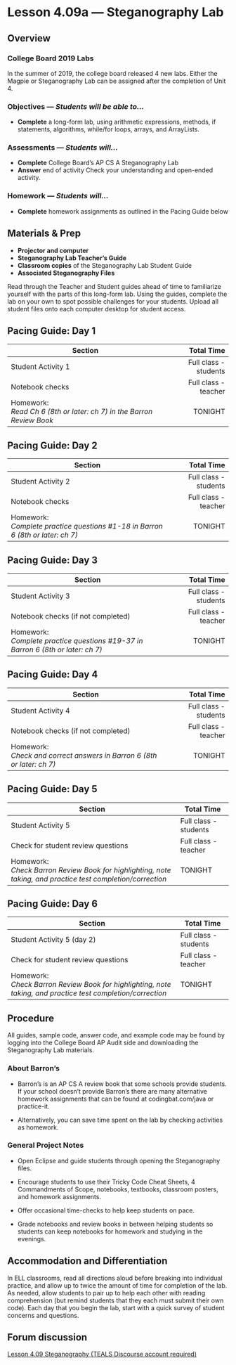 Lesson 4.09a — Steganography Lab
====================================================================================================

Overview
--------
### College Board 2019 Labs
In the summer of 2019, the college board released 4 new labs.  Either the Magpie or Steganography Lab can be assigned after the completion of Unit 4.

### Objectives — _Students will be able to…_
- **Complete** a long-form lab, using arithmetic expressions, methods, if statements, algorithms, while/for loops, arrays, and ArrayLists.

### Assessments — _Students will…_
- **Complete** College Board’s AP CS A Steganography Lab
- **Answer**  end of activity Check your understanding and open-ended activity.

### Homework — _Students will…_
- **Complete** homework assignments as outlined in the Pacing Guide below


Materials & Prep
----------------
- **Projector and computer**
- **Steganography Lab Teacher’s Guide**
- **Classroom copies** of the Steganography Lab Student Guide
- **Associated Steganography Files**

Read through the Teacher and Student guides ahead of time to familiarize yourself with the parts of
this long-form lab. Using the guides, complete the lab on your own to spot possible challenges for
your students. Upload all student files onto each computer desktop for student access.


Pacing Guide: Day 1
-------------------
| Section                                | Total Time            |
|----------------------------------------|----------------------:|
| Student Activity 1                     | Full class - students |
| Notebook checks                        | Full class - teacher  |
| Homework:<br>_Read Ch 6 (8th or later: ch 7) in the Barron Review Book_ | TONIGHT  |

Pacing Guide: Day 2
-------------------
| Section                                        | Total Time            |
|------------------------------------------------|----------------------:|
| Student Activity 2                             | Full class - students |
| Notebook checks                                | Full class - teacher  |
| Homework:<br>_Complete practice questions \#1-18 in Barron 6 (8th or later: ch 7)_ | TONIGHT  |

Pacing Guide: Day 3
-------------------
| Section                                         | Total Time            |
|-------------------------------------------------|----------------------:|
| Student Activity 3                              | Full class - students |
| Notebook checks (if not completed)              | Full class - teacher  |
| Homework:<br>_Complete practice questions \#19-37 in Barron 6 (8th or later: ch 7)_ |  TONIGHT |

Pacing Guide: Day 4
-------------------
| Section                               | Total Time            |
|---------------------------------------|----------------------:|
| Student Activity 4                    | Full class - students |
| Notebook checks (if not completed)    | Full class - teacher  |
| Homework:<br>_Check and correct answers in Barron 6 (8th or later: ch 7)_ |  TONIGHT |

Pacing Guide: Day 5
-------------------
| Section                            | Total Time            |
|------------------------------------|-----------------------|
| Student Activity 5                 | Full class - students |
| Check for student review questions | Full class - teacher  |
| Homework:<br>_Check Barron Review Book for highlighting, note taking, and practice test completion/correction_ |  TONIGHT |

Pacing Guide: Day 6
-------------------
| Section                            | Total Time            |
|------------------------------------|-----------------------|
| Student Activity 5 (day 2)         | Full class - students |
| Check for student review questions | Full class - teacher  |
| Homework:<br>_Check Barron Review Book for highlighting, note taking, and practice test completion/correction_ |  TONIGHT |

Procedure
---------
All guides, sample code, answer code, and example code may be found by logging into the College Board AP Audit side and downloading the Steganography Lab materials.

### About Barron’s
- Barron’s is an AP CS A review book that some schools provide students. If your school doesn’t
  provide Barron’s there are many alternative homework assignments that can be found at
  codingbat.com/java or practice-it.

- Alternatively, you can save time spent on the lab by checking activities as homework.

### General Project Notes
- Open Eclipse and guide students through opening the Steganography files.

- Encourage students to use their Tricky Code Cheat Sheets, 4 Commandments of Scope, notebooks,
  textbooks, classroom posters, and homework assignments.

- Offer occasional time-checks to help keep students on pace.

- Grade notebooks and review books in between helping students so students can keep notebooks for
  homework and studying in the evenings.


Accommodation and Differentiation
---------------------------------
In ELL classrooms, read all directions aloud before breaking into individual practice, and allow up
to twice the amount of time for completion of the lab. As needed, allow students to pair up to help
each other with reading comprehension (but remind students that they each must submit their own
code). Each day that you begin the lab, start with a quick survey of student concerns and questions.


Forum discussion
----------------
[Lesson 4.09 Steganography (TEALS Discourse account required)](http://forums.tealsk12.org/c/unit-4/4-09a-steganography-lab)
